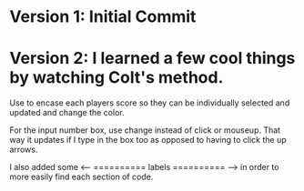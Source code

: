 # Version 1: Initial Commit

# Version 2: I learned a few cool things by watching Colt's method.
   Use <span id=""></span> to encase each players score so they can be individually
   selected and updated and change the color.

   For the input number box, use change instead of click or mouseup. That way it
   updates if I type in the box too as opposed to having to click the up arrows.

   I also added some <-- ==========
                           labels 
                         ========== --> in order to more easily find each section of code.